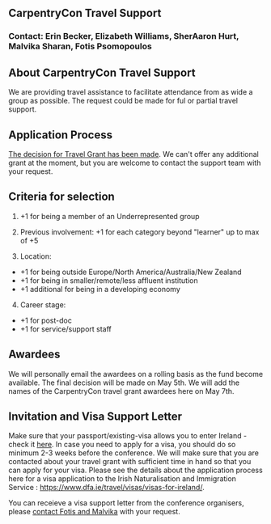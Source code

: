 ## CarpentryCon Travel Support

### Contact: Erin Becker, Elizabeth Williams, SherAaron Hurt, Malvika Sharan, Fotis Psomopoulos

## About CarpentryCon Travel Support

We are providing travel assistance to facilitate attendance from as wide a group as possible. The request could be made for ful or partial travel support.

## Application Process

[The decision for Travel Grant has been made](https://docs.google.com/forms/d/e/1FAIpQLSfbBHzZk-xEOHV5v3Zpd_QiZOEVrFouAwArkG5xvoDaK2fyCQ/closedform). We can't offer any additional grant at the moment, but you are welcome to contact the support team with your request.

## Criteria for selection

1. +1 for being a member of an Underrepresented group 

2. Previous involvement: +1 for each category beyond "learner" up to max of +5

3. Location: 
  - +1 for being outside Europe/North America/Australia/New Zealand
  - +1 for being in smaller/remote/less affluent institution
  - +1 additional for being in a developing economy

4. Career stage: 
  - +1 for post-doc
  - +1 for service/support staff

## Awardees

We will personally email the awardees on a rolling basis as the fund become available. The final decision will be made on May 5th. We will add the names of the CarpentryCon travel grant awardees here on May 7th.

## Invitation and Visa Support Letter

Make sure that your passport/existing-visa allows you to enter Ireland - check it [here](http://www.inis.gov.ie/en/INIS/Pages/check-irish-visa). In case you need to apply for a visa, you should do so minimum 2-3 weeks before the conference. We will make sure that you are contacted about your travel grant with sufficient time in hand so that you can apply for your visa. Please see the details about the application process here for a visa application to the Irish Naturalisation and Immigration Service : https://www.dfa.ie/travel/visas/visas-for-ireland/.

You can receieve a visa support letter from the conference organisers, please [contact Fotis and Malvika](http://www.carpentrycon.org/#contact) with your request. 
